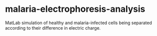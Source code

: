 # malaria-electrophoresis-analysis
MatLab simulation of healthy and malaria-infected cells being separated according to their difference in electric charge.
